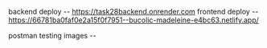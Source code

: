 backend deploy -- https://task28backend.onrender.com
frontend deploy -- https://66781ba0faf0e2a15f0f7951--bucolic-madeleine-e4bc63.netlify.app/

postman testing images --
